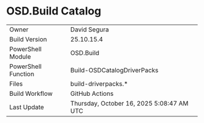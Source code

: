 ﻿# OSD.Build Catalog

| | |
|-|-|
| Owner | David Segura |
| Build Version | 25.10.15.4 |
| PowerShell Module | OSD.Build |
| PowerShell Function | Build-OSDCatalogDriverPacks |
| Files | build-driverpacks.* |
| Build Workflow | GitHub Actions |
| Last Update | Thursday, October 16, 2025 5:08:47 AM UTC |
